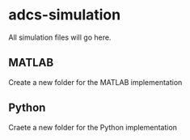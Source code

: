 # adcs-simulation
All simulation files will go here.

## MATLAB
Create a new folder for the MATLAB implementation

## Python
Craete a new folder for the Python implementation
